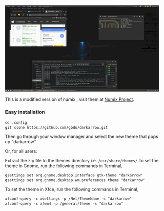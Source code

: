 
![image](screenshot.png)

This is a modified version of numix , visit them at [Numix Project](http://numixproject.org).

### Easy installation
```
cd .config
git clone https://github.com/gbdu/darkarrow.git
```

Then go through your window manager and select the new theme that pops up "darkarrow"

Or, for all users:

Extract the zip file to the themes directory i.e. `/usr/share/themes/`
To set the theme in Gnome, run the following commands in Terminal,

```
gsettings set org.gnome.desktop.interface gtk-theme "darkarrow"
gsettings set org.gnome.desktop.wm.preferences theme "darkarrow"
```

To set the theme in Xfce, run the following commands in Terminal,

```
xfconf-query -c xsettings -p /Net/ThemeName -s "darkarrow"
xfconf-query -c xfwm4 -p /general/theme -s "darkarrow"
```

